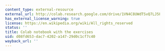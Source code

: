 ```yaml
---
content_type: external-resource
external_url: http://colab.research.google.com/drive/1VN4C8UWdTSvQ7LJ5FyaCVPNsDWOVVqm0
has_external_license_warning: true
license: https://en.wikipedia.org/wiki/All_rights_reserved
status: ''
title: Colab notebook with the exercises
uid: d08fd653-dac7-4202-a147-29d0c1cf7c40
wayback_url: ''
---
```

